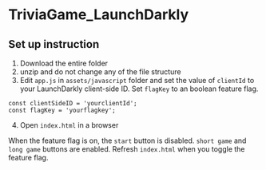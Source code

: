 # TriviaGame_LaunchDarkly

## Set up instruction

1. Download the entire folder 
2. unzip and do not change any of the file structure
3. Edit `app.js` in `assets/javascript` folder and set the value of `clientId` to your LaunchDarkly client-side ID.  Set `flagKey` to an boolean feature flag.

```
const clientSideID = 'yourclientId';
const flagKey = 'yourflagkey';
```
4. Open `index.html` in a browser

When the feature flag is on, the `start` button is disabled. `short game` and `long game` buttons are enabled.
Refresh `index.html` when you toggle the feature flag.
